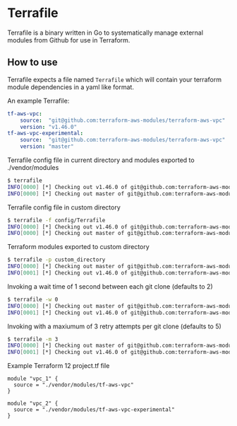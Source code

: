 # Terrafile 

Terrafile is a binary written in Go to systematically manage external modules from Github for use in Terraform. 

## How to use

Terrafile expects a file named `Terrafile` which will contain your terraform module dependencies in a yaml like format.

An example Terrafile:

```yaml
tf-aws-vpc:
    source:  "git@github.com:terraform-aws-modules/terraform-aws-vpc"
    version: "v1.46.0"
tf-aws-vpc-experimental:
    source:  "git@github.com:terraform-aws-modules/terraform-aws-vpc"
    version: "master"
```

Terrafile config file in current directory and modules exported to ./vendor/modules

```sh
$ terrafile
INFO[0000] [*] Checking out v1.46.0 of git@github.com:terraform-aws-modules/terraform-aws-vpc  
INFO[0000] [*] Checking out master of git@github.com:terraform-aws-modules/terraform-aws-vpc  
```

Terrafile config file in custom directory

```sh
$ terrafile -f config/Terrafile
INFO[0000] [*] Checking out v1.46.0 of git@github.com:terraform-aws-modules/terraform-aws-vpc  
INFO[0000] [*] Checking out master of git@github.com:terraform-aws-modules/terraform-aws-vpc  
```

Terraform modules exported to custom directory

```sh
$ terrafile -p custom_directory
INFO[0000] [*] Checking out master of git@github.com:terraform-aws-modules/terraform-aws-vpc  
INFO[0001] [*] Checking out v1.46.0 of git@github.com:terraform-aws-modules/terraform-aws-vpc  
```

Invoking a wait time of 1 second between each git clone (defaults to 2)

```sh
$ terrafile -w 0
INFO[0000] [*] Checking out master of git@github.com:terraform-aws-modules/terraform-aws-vpc  
INFO[0001] [*] Checking out v1.46.0 of git@github.com:terraform-aws-modules/terraform-aws-vpc  
```

Invoking with a maxiumum of 3 retry attempts per git clone (defaults to 5)

```sh
$ terrafile -m 3
INFO[0000] [*] Checking out master of git@github.com:terraform-aws-modules/terraform-aws-vpc  
INFO[0001] [*] Checking out v1.46.0 of git@github.com:terraform-aws-modules/terraform-aws-vpc  
```

Example Terraform 12 project.tf file

```hcl
module "vpc_1" {
  source = "./vendor/modules/tf-aws-vpc"
}

module "vpc_2" {
  source = "./vendor/modules/tf-aws-vpc-experimental"
}
```
